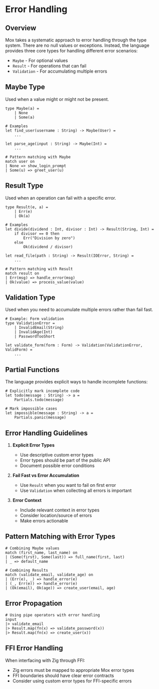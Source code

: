 # Error Handling

## Overview

Mox takes a systematic approach to error handling through the type system. There are no null values or exceptions. Instead, the language provides three core types for handling different error scenarios:
- `Maybe` - For optional values
- `Result` - For operations that can fail
- `Validation` - For accumulating multiple errors

## Maybe Type

Used when a value might or might not be present.

```mox
type Maybe(a) = 
    | None 
    | Some(a)

# Examples
let find_user(username : String) -> Maybe(User) =
    ...

let parse_age(input : String) -> Maybe(Int) =
    ...

# Pattern matching with Maybe
match user on
| None => show_login_prompt
| Some(u) => greet_user(u)
```

## Result Type

Used when an operation can fail with a specific error.

```mox
type Result(e, a) =
    | Err(e)
    | Ok(a)

# Examples
let divide(dividend : Int, divisor : Int) -> Result(String, Int) =
    if divisor == 0 then
        Err("Division by zero")
    else
        Ok(dividend / divisor)

let read_file(path : String) -> Result(IOError, String) =
    ...

# Pattern matching with Result
match result on
| Err(msg) => handle_error(msg)
| Ok(value) => process_value(value)
```

## Validation Type

Used when you need to accumulate multiple errors rather than fail fast.

```mox
# Example: Form validation
type ValidationError =
    | InvalidEmail(String)
    | InvalidAge(Int)
    | PasswordTooShort

let validate_form(form : Form) -> Validation(ValidationError, ValidForm) =
    ...
```

## Partial Functions

The language provides explicit ways to handle incomplete functions:

```mox
# Explicitly mark incomplete code
let todo(message : String) -> a =
    Partials.todo(message)

# Mark impossible cases
let impossible(message : String) -> a =
    Partials.panic(message)
```

## Error Handling Guidelines

1. **Explicit Error Types**
   - Use descriptive custom error types
   - Error types should be part of the public API
   - Document possible error conditions

2. **Fail Fast vs Error Accumulation**
   - Use `Result` when you want to fail on first error
   - Use `Validation` when collecting all errors is important

3. **Error Context**
   - Include relevant context in error types
   - Consider location/source of errors
   - Make errors actionable

## Pattern Matching with Error Types

```mox
# Combining Maybe values
match (first_name, last_name) on
| (Some(first), Some(last)) => full_name(first, last)
| _ => default_name

# Combining Results
match (validate_email, validate_age) on
| (Err(e), _) => handle_error(e)
| (_, Err(e)) => handle_error(e)
| (Ok(email), Ok(age)) => create_user(email, age)
```

## Error Propagation

```mox
# Using pipe operators with error handling
input
|> validate_email
|> Result.map(fn(x) => validate_password(x))
|> Result.map(fn(x) => create_user(x))
```

## FFI Error Handling

When interfacing with Zig through FFI:
- Zig errors must be mapped to appropriate Mox error types
- FFI boundaries should have clear error contracts
- Consider using custom error types for FFI-specific errors
